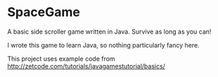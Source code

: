 # SpaceGame
A basic side scroller game written in Java. Survive as long as you can!

I wrote this game to learn Java, so nothing particularly fancy here.

This project uses example code from http://zetcode.com/tutorials/javagamestutorial/basics/
